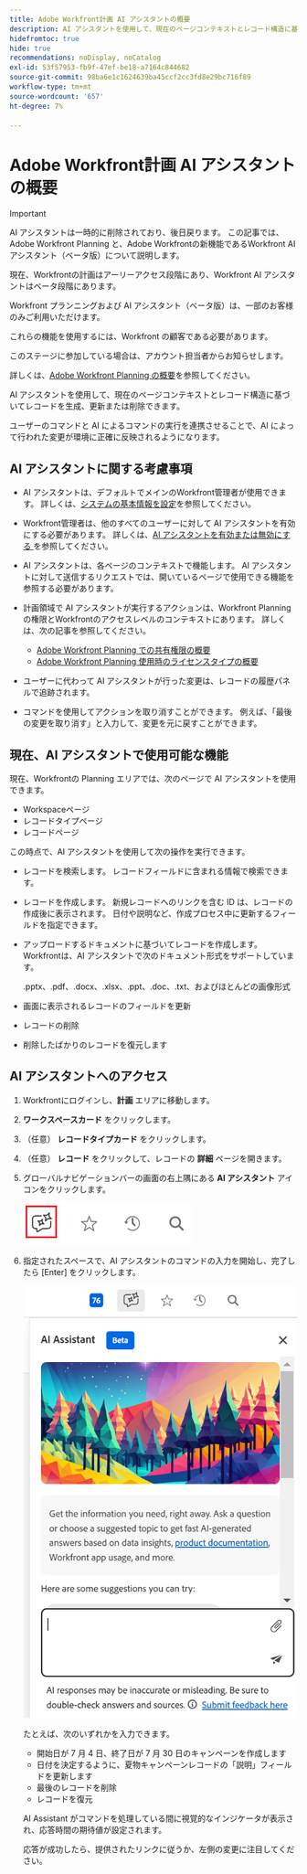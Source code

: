 ```yaml
---
title: Adobe Workfront計画 AI アシスタントの概要
description: AI アシスタントを使用して、現在のページコンテキストとレコード構造に基づいてレコードを生成、更新または削除できます。 ユーザーのコマンドと AI によるコマンドの実行を連携させることで、AI によって行われた変更が環境に正確に反映されるようになります。
hidefromtoc: true
hide: true
recommendations: noDisplay, noCatalog
exl-id: 53f57953-fb9f-47ef-be18-a7164c844682
source-git-commit: 98ba6e1c1624639ba45ccf2cc3fd8e29bc716f89
workflow-type: tm+mt
source-wordcount: '657'
ht-degree: 7%

---
```


# Adobe Workfront計画 AI アシスタントの概要

<!-- update metadata above at GA-->

>[!IMPORTANT]
>
><span class="preview">AI アシスタントは一時的に削除されており、後日戻ります。</span>
>この記事では、Adobe Workfront Planning と、Adobe Workfrontの新機能であるWorkfront AI アシスタント（ベータ版）について説明します。
>
>現在、Workfrontの計画はアーリーアクセス段階にあり、Workfront AI アシスタントはベータ段階にあります。
>
>Workfront プランニングおよび AI アシスタント（ベータ版）は、一部のお客様のみご利用いただけます。
>
>これらの機能を使用するには、Workfront の顧客である必要があります。
>
>このステージに参加している場合は、アカウント担当者からお知らせします。
>
>詳しくは、[Adobe Workfront Planning の概要](/help/quicksilver/planning/general/planning-overview.md)を参照してください。

AI アシスタントを使用して、現在のページコンテキストとレコード構造に基づいてレコードを生成、更新または削除できます。

ユーザーのコマンドと AI によるコマンドの実行を連携させることで、AI によって行われた変更が環境に正確に反映されるようになります。

## AI アシスタントに関する考慮事項

* AI アシスタントは、デフォルトでメインのWorkfront管理者が使用できます。 詳しくは、[システムの基本情報を設定](/help/quicksilver/administration-and-setup/get-started-wf-administration/configure-basic-info.md)を参照してください。

* Workfront管理者は、他のすべてのユーザーに対して AI アシスタントを有効にする必要があります。 詳しくは、[AI アシスタントを有効または無効にする ](/help/quicksilver/workfront-basics/ai-assistant/enable-or-disable-assistant.md) を参照してください。

* AI アシスタントは、各ページのコンテキストで機能します。 AI アシスタントに対して送信するリクエストでは、開いているページで使用できる機能を参照する必要があります。

* 計画領域で AI アシスタントが実行するアクションは、Workfront Planning の権限とWorkfrontのアクセスレベルのコンテキストにあります。 詳しくは、次の記事を参照してください。

   * [Adobe Workfront Planning での共有権限の概要](/help/quicksilver/planning/access/sharing-permissions-overview.md)
   * [Adobe Workfront Planning 使用時のライセンスタイプの概要](/help/quicksilver/planning/access/license-type-overview.md)

* ユーザーに代わって AI アシスタントが行った変更は、レコードの履歴パネルで追跡されます。

* コマンドを使用してアクションを取り消すことができます。 例えば、「最後の変更を取り消す」と入力して、変更を元に戻すことができます。

## 現在、AI アシスタントで使用可能な機能

現在、Workfrontの Planning エリアでは、次のページで AI アシスタントを使用できます。

* Workspaceページ
* レコードタイプページ
* レコードページ

この時点で、AI アシスタントを使用して次の操作を実行できます。

* レコードを検索します。 レコードフィールドに含まれる情報で検索できます。
* レコードを作成します。 新規レコードへのリンクを含む ID は、レコードの作成後に表示されます。 日付や説明など、作成プロセス中に更新するフィールドを指定できます。
* アップロードするドキュメントに基づいてレコードを作成します。 Workfrontは、AI アシスタントで次のドキュメント形式をサポートしています。

  .pptx、.pdf、.docx、.xlsx、.ppt、.doc、.txt、およびほとんどの画像形式
* 画面に表示されるレコードのフィールドを更新
* レコードの削除
* 削除したばかりのレコードを復元します

## AI アシスタントへのアクセス

1. Workfrontにログインし、**計画** エリアに移動します。

1. **ワークスペースカード** をクリックします。

1. （任意） **レコードタイプカード** をクリックします。

1. （任意） **レコード** をクリックして、レコードの **詳細** ページを開きます。

1. グローバルナビゲーションバーの画面の右上隅にある **AI アシスタント** アイコンをクリックします。

   ![](assets/ai-assistant-icon-highlighted.png)

1. 指定されたスペースで、AI アシスタントのコマンドの入力を開始し、完了したら [Enter] をクリックします。

   ![](assets/ai-assistant-panel-with-empty-command-box.png)

   たとえば、次のいずれかを入力できます。

   * 開始日が 7 月 4 日、終了日が 7 月 30 日のキャンペーンを作成します
   * 日付を決定するように、夏物キャンペーンレコードの「説明」フィールドを更新します
   * 最後のレコードを削除
   * レコードを復元

   AI Assistant がコマンドを処理している間に視覚的なインジケータが表示され、応答時間の期待値が設定されます。

   応答が成功したら、提供されたリンクに従うか、左側の変更に注目してください。
